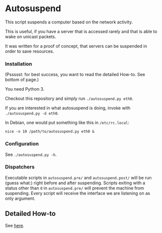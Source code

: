 # Autosuspend

This script suspends a computer based on the network activity.

This is useful, if you have a server that is accessed
rarely and that is able to wake on unicast packets.

It was written for a proof of concept, that servers can be suspended
in order to save resources.

### Installation

(Pssssst: for best success, you want to read the detailed How-to. See bottom of page.)

You need Python 3.

Checkout this repository and simply run `./autosuspend.py eth0`.

If you are interested in what autosuspend is doing, invoke with
`./autosuspend.py -d eth0`.

In Debian, one would put something like this in `/etc/rc.local`:

	nice -n 10 /path/to/autosuspend.py eth0 &

### Configuration

See `./autosuspend.py -h`.

### Dispatchers

Executable scripts in `autosuspend.pre/` and `autosuspend.post/` will be run
(guess what:) right before and after suspending.
Scripts exiting with a status other than `0` in `autosuspend.pre/` will
prevent the machine from suspending.
Every script will receive the interface we are listening on as only argument.

## Detailed How-to

See [here](howto.rst "how to").
